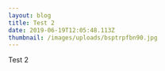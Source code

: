 ```yaml
---
layout: blog
title: Test 2
date: 2019-06-19T12:05:48.113Z
thumbnail: /images/uploads/bsptrpfbn90.jpg
---
```

Test 2
